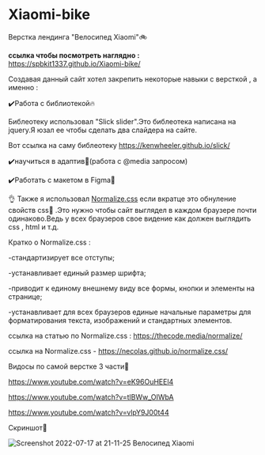 # Xiaomi-bike
Верстка лендинга "Велосипед Xiaomi"🚲

<b>ссылка чтобы посмотреть наглядно :</b> https://spbkit1337.github.io/Xiaomi-bike/

Создавая данный сайт хотел закрепить некоторые навыки с версткой , а именно :

✔️Работа с библиотекой🔥

Библеотеку использовал "Slick slider".Это библеотека написана на jquery.Я юзал ее чтобы сделать два слайдера на сайте.

Вот ссылка на саму библеотеку https://kenwheeler.github.io/slick/

✔️научиться в адаптив📱(работа с @media запросом)

✔️Работать с макетом в Figma🎨

👌 Также я использовал <u>Normalize.css</u> если вкратце это обнуление свойств css🧐 .Это нужно чтобы сайт выглядел в каждом браузере почти одинаково.Ведь у всех браузеров свое видение как должен выглядить css , html и т.д.

Кратко о Normalize.css :

 -стандартизирует все отступы;

 -устанавливает единый размер шрифта;

 -приводит к единому внешнему виду все формы, кнопки и элементы на странице;

 -устанавливает для всех браузеров единые начальные параметры для форматирования текста, изображений и стандартных элементов.

ссылка на статью по Normalize.css : https://thecode.media/normalize/

ссылка на Normalize.css - https://necolas.github.io/normalize.css/


Видосы по самой верстке 3 части🧐

https://www.youtube.com/watch?v=eK96OuHEEl4

https://www.youtube.com/watch?v=tlBWw_OIWbA

https://www.youtube.com/watch?v=vlpY9J00t44

Скриншот🦉

![Screenshot 2022-07-17 at 21-11-25 Велосипед Xiaomi](https://user-images.githubusercontent.com/51737588/179419178-00b9bb69-7035-497f-a9e3-16cdd2176d58.png)
